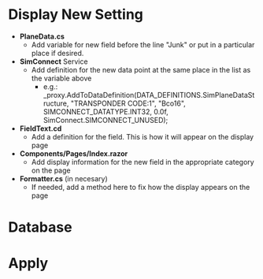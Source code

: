 ﻿# Display New Setting

* **PlaneData.cs**
  * Add variable for new field before the line "Junk" or put in a particular place if desired.
* **SimConnect** Service
  * Add definition for the new data point at the same place in the list as the variable above
	* e.g.: _proxy.AddToDataDefinition(DATA_DEFINITIONS.SimPlaneDataStructure, "TRANSPONDER CODE:1", "Bco16", SIMCONNECT_DATATYPE.INT32, 0.0f, SimConnect.SIMCONNECT_UNUSED);
* **FieldText.cd**
  * Add a definition for the field.  This is how it will appear on the display page
* **Components/Pages/Index.razor**
  * Add display information for the new field in the appropriate category on the page
* **Formatter.cs** (in necesary)
  * If needed, add a method here to fix how the display appears on the page


# Database

# Apply

